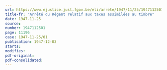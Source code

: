 ```yaml
---
url: https://www.ejustice.just.fgov.be/eli/arrete/1947/11/25/1947112501/justel
title-fr: "Arrêté du Régent relatif aux taxes assimilées au timbre"
date: 1947-11-25
source:
number: 1947112501
page: 11196
case: 1947-11-25/01
publication: 1947-12-03
starts:
modifies:
pdf-original:
pdf-consolidated:
---
```


